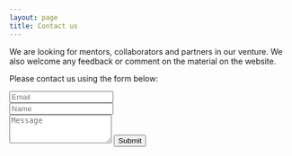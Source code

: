 ```yaml
---
layout: page
title: Contact us
---
```


We are looking for mentors, collaborators and partners in our venture. We also welcome any feedback or comment on the material on the website.    

<div id="contactme-section">

<form action="https://formspree.io/patientoutcomefunding@gmail.com" method="POST" class="form" id="contact-form">
  <p>Please contact us using the form below:</p>
  <div class="row">
    <div class="col-xs-6">
      <input type="email" name="_replyto" class="form-control input-lg" placeholder="Email" title="Email">
    </div>
    <div class="col-xs-6">
      <input type="text" name="name" class="form-control input-lg" placeholder="Name" title="Name">
    </div>
  </div>
  <input type="hidden" name="_subject" value="New submission from patientoutcomefunding.org">
  <textarea type="text" name="content" class="form-control input-lg" placeholder="Message" title="Message" required="required" rows="3"></textarea>
  <input type="text" name="_gotcha" style="display:none">
  <input type="hidden" name="_next" value="/thanks/" />
  <button type="submit" class="btn btn-lg btn-primary">Submit</button>
</form>

</div>
